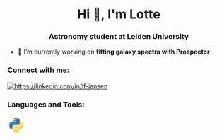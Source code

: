 <h1 align="center">Hi 👋, I'm Lotte</h1>
<h3 align="center">Astronomy student at Leiden University</h3>

- 🔭 I’m currently working on **fitting galaxy spectra with Prospector**

<h3 align="left">Connect with me:</h3>
<p align="left">
<a href="https://linkedin.com/in/lf-jansen" target="blank"><img align="center" src="https://raw.githubusercontent.com/rahuldkjain/github-profile-readme-generator/master/src/images/icons/Social/linked-in-alt.svg" alt="https://linkedin.com/in/lf-jansen" height="30" width="40" /></a>
</p>

<h3 align="left">Languages and Tools:</h3>
<p align="left"> <a href="https://www.python.org" target="_blank" rel="noreferrer"> <img src="https://raw.githubusercontent.com/devicons/devicon/master/icons/python/python-original.svg" alt="python" width="40" height="40"/> </a> </p>

